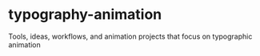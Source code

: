 # typography-animation
Tools, ideas, workflows, and animation projects that focus on typographic animation
